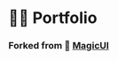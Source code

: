 # 🙋‍♂️ Portfolio

### Forked from :rocket: [MagicUI](https://magicui.design/docs/templates/portfolio)
